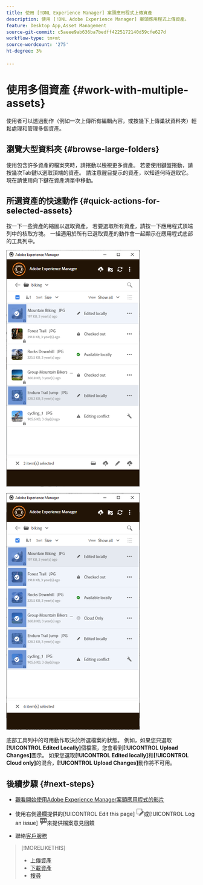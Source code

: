 ```yaml
---
title: 使用 [!DNL Experience Manager] 案頭應用程式上傳資產
description: 使用 [!DNL Adobe Experience Manager] 案頭應用程式上傳資產。
feature: Desktop App,Asset Management
source-git-commit: c5aeee9ab636ba7bedff4225172140d59cfe627d
workflow-type: tm+mt
source-wordcount: '275'
ht-degree: 3%

---
```



# 使用多個資產 {#work-with-multiple-assets}

使用者可以透過動作（例如一次上傳所有編輯內容，或按幾下上傳巢狀資料夾）輕鬆處理和管理多個資產。

## 瀏覽大型資料夾 {#browse-large-folders}

使用包含許多資產的檔案夾時，請捲動以檢視更多資產。 若要使用鍵盤捲動，請按幾次Tab鍵以選取頂端的資產。 請注意醒目提示的資產，以知道何時選取它。 現在請使用向下鍵在資產清單中移動。

## 所選資產的快速動作 {#quick-actions-for-selected-assets}

按一下一些資產的縮圖以選取資產。 若要選取所有資產，請按一下應用程式頂端列中的核取方塊。 一組適用於所有已選取資產的動作會一起顯示在應用程式底部的工具列中。

![底部的工具列顯示與選取的資產相關的動作](assets/actions_bottom_toolbar1_da2.png "底部的工具列顯示選取資產的常用動作")

![選取範圍沒有通用動作時，工具列中沒有動作](assets/actions_bottom_toolbar2_da2.png "選取範圍沒有通用動作時，工具列不會顯示任何動作。")

底部工具列中的可用動作取決於所選檔案的狀態。 例如，如果您只選取&#x200B;**[!UICONTROL Edited Locally]**&#x200B;個檔案，您會看到&#x200B;**[!UICONTROL Upload Changes]**&#x200B;圖示。 如果您選取&#x200B;**[!UICONTROL Edited locally]**&#x200B;和&#x200B;**[!UICONTROL Cloud only]**&#x200B;的混合，**[!UICONTROL Upload Changes]**&#x200B;動作將不可用。

## 後續步驟 {#next-steps}

* [觀看開始使用Adobe Experience Manager案頭應用程式的影片](https://experienceleague.adobe.com/zh-hant/docs/experience-manager-learn/assets/creative-workflows/aem-desktop-app)

* 使用右側邊欄提供的[!UICONTROL Edit this page] ![編輯頁面](assets/do-not-localize/edit-page.png)或[!UICONTROL Log an issue] ![建立GitHub問題](assets/do-not-localize/github-issue.png)來提供檔案意見回饋

* 聯絡[客戶服務](https://experienceleague.adobe.com/zh-hant?support-solution=General#support)

>[!MORELIKETHIS]
>
>* [上傳資產](/help/using/upload-assets.md)
>* [下載資產](/help/using/download-assets.md)
>* [搜尋](/help/using/search.md)

